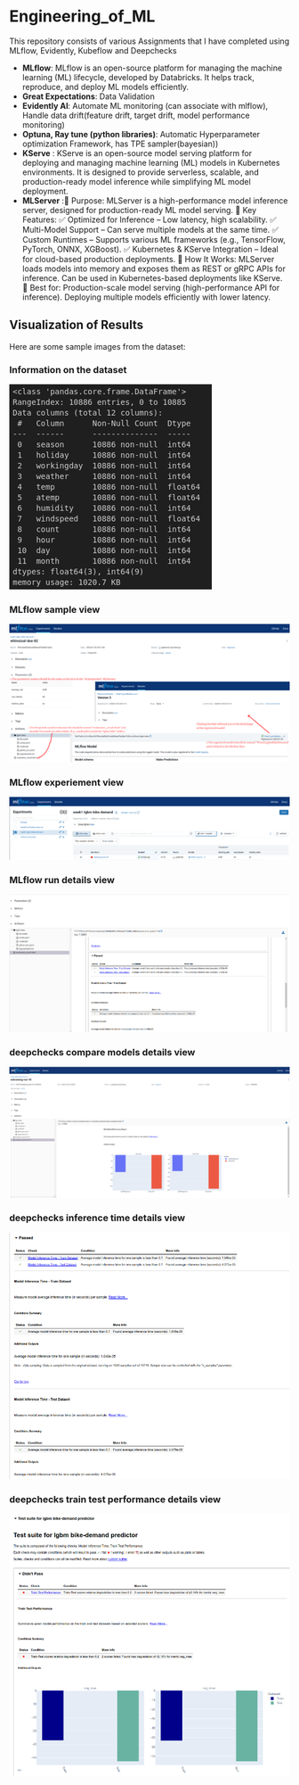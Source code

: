 # Engineering_of_ML
This repository consists of various Assignments that I have completed using MLflow, Evidently, Kubeflow and Deepchecks
- **MLflow**: MLflow is an open-source platform for managing the machine learning (ML) lifecycle, developed by Databricks. It helps track, reproduce, and deploy ML models efficiently.
- **Great Expectations**: Data Validation
- **Evidently AI**: Automate ML monitoring (can associate with mlflow), Handle data drift(feature drift, target drift, model performance monitoring)
- **Optuna, Ray tune (python libraries)**: Automatic Hyperparameter optimization Framework, has TPE sampler(bayesian))
- **KServe** : KServe is an open-source model serving platform for deploying and managing machine learning (ML) models in Kubernetes environments. It is designed to provide serverless, scalable, and production-ready model inference while simplifying ML model deployment.
- **MLServer** :🔹 Purpose: MLServer is a high-performance model inference server, designed for production-ready ML model serving.
🔹 Key Features:
✅ Optimized for Inference – Low latency, high scalability.
✅ Multi-Model Support – Can serve multiple models at the same time.
✅ Custom Runtimes – Supports various ML frameworks (e.g., TensorFlow, PyTorch, ONNX, XGBoost).
✅ Kubernetes & KServe Integration – Ideal for cloud-based production deployments.
🔹 How It Works:
MLServer loads models into memory and exposes them as REST or gRPC APIs for inference.
Can be used in Kubernetes-based deployments like KServe.
📌 Best for:
Production-scale model serving (high-performance API for inference).
Deploying multiple models efficiently with lower latency.

## Visualization of Results

Here are some sample images from the dataset:
### Information on the dataset
![Sample 1](https://github.com/gaya3senanayake/Engineering_of_ML/blob/main/Images/dataset-info.png)

### MLflow sample view
![Sample 2](https://github.com/gaya3senanayake/Engineering_of_ML/blob/main/Images/ass3-example.png)

### MLflow experiement view
![Sample 3](https://github.com/gaya3senanayake/Engineering_of_ML/blob/main/Images/mlflow-run.png)

### MLflow run details view
![Sample 4](https://github.com/gaya3senanayake/Engineering_of_ML/blob/main/Images/mlflow-run-detail3.png)

### deepchecks compare models details view
![Sample 5](https://github.com/gaya3senanayake/Engineering_of_ML/blob/main/Images/deepchecks-compare-models.png)

### deepchecks inference time details view
![Sample 6](https://github.com/gaya3senanayake/Engineering_of_ML/blob/main/Images/deepchecks-inference-time.png)

### deepchecks train test performance details view
![Sample 7](https://github.com/gaya3senanayake/Engineering_of_ML/blob/main/Images/deepchecks-train-test-performance.png)

